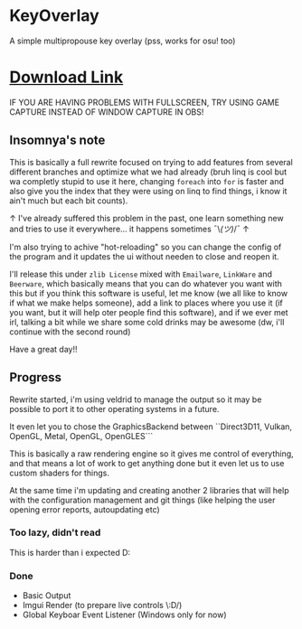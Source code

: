 
# KeyOverlay
 A simple multipropouse key overlay (pss, works for osu! too)

# [Download Link](https://github.com/insomnyawolf/KeyOverlay/releases/)
IF YOU ARE HAVING PROBLEMS WITH FULLSCREEN, TRY USING GAME CAPTURE INSTEAD OF WINDOW CAPTURE IN OBS!

## Insomnya's note

This is basically a full rewrite focused on trying to add features from several different branches and optimize what we had already (bruh linq is cool but wa completly stupid to use it here, changing ``foreach`` into ``for`` is faster and also give you the index that they were using on linq to find things, i know it ain't much but each bit counts).

↑ I've already suffered this problem in the past, one learn something new and tries to use it everywhere... it happens sometimes ¯\\_(ツ)_/¯ ↑

I'm also trying to achive "hot-reloading" so you can change the config of the program and it updates the ui without needen to close and reopen it.

I'll release this under ``zlib License`` mixed with ``Emailware``, ``LinkWare`` and ``Beerware``, which basically means that you can do whatever you want with this but if you think this software is useful, let me know (we all like to know if what we make helps someone), add a link to places where you use it (if you want, but it will help oter people find this software), and if we ever met irl, talking a bit while we share some cold drinks may be awesome (dw, i'll continue with the second round)

Have a great day!!

## Progress

Rewrite started, i'm using veldrid to manage the output so it may be possible to port it to other operating systems in a future.

It even let you to chose the GraphicsBackend between ``Direct3D11, Vulkan, OpenGL, Metal, OpenGL, OpenGLES```

This is basically a raw rendering engine so it gives me control of everything, and that means a lot of work to get anything done but it even let us to use custom shaders for things.

At the same time i'm updating and creating another 2 libraries that will help with the configuration management and git things (like helping the user opening error reports, autoupdating etc)

### Too lazy, didn't read

This is harder than i expected D:

### Done

* Basic Output
* Imgui Render (to prepare live controls \\:D/)
* Global Keyboar Event Listener (Windows only for now)
